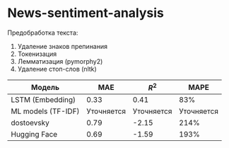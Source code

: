 # News-sentiment-analysis

Предобработка текста:
1) Удаление знаков препинания
2) Токенизация
3) Лемматизация (pymorphy2)
4) Удаление стоп-слов (nltk)

| Модель            | MAE           | $R^2$          | MAPE
| -------------     | ------------- | -------------  | -------------
| LSTM (Embedding)  | 0.33          | 0.41           | 83%
| ML models (TF-IDF)| Уточняется    | Уточняется     | Уточняется
| dostoevsky        | 0.79          | -2.15          | 214%
| Hugging Face      | 0.69          | -1.59          | 193%
